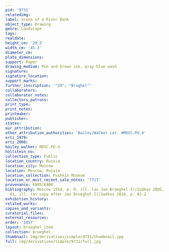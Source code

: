 ```yaml
---
pid: '9731'
relatedimg: 
label: Scene of a River Bank
object_type: Drawing
genre: Landscape
tags: 
realdate: 
height_cm: '29.5'
width_cm: '45.3'
diameter_cm: 
plate_dimensions: 
support: Paper
drawing_medium: Pen and brown ink, gray-blue wash
signature: 
signature_location: 
support_marks: 
further_inscription: '"24"; "Brughel"'
collaborators: 
collaborator_notes: 
collectors_patrons: 
print_type: 
print_notes: 
printmaker: 
publisher: 
states: 
our_attribution: 
other_attribution_authorities: 'Bailey/Walker cat. #MOSC.PU.4'
ertz_1979: 
ertz_2008: 
bailey_walker: MOSC.PU.4
hollstein_no: 
collection_type: Public
location_country: Russia
location_city: Moscow
location: Moscow, Russia
location_collection: Pushkin Museum
location_or_most_recent_sale_notes: '7717'
provenance: 6905|6906
bibliography: Moscow 1954, p. 9, ill. (as Jan Brueghel I)|Sadkov 2001, p. 75, nr.
  81, ill. (as copy after Jan Brueghel I)|Sadkov 2010, p. 81-2
exhibition_history: 
related_works: 
copies_and_variants: 
curatorial_files: 
external_resources: 
order: '1057'
layout: brueghel_item
collection: brueghel
thumbnail: img/derivatives/simple/9731/thumbnail.jpg
full: img/derivatives/simple/9731/full.jpg
---
```

